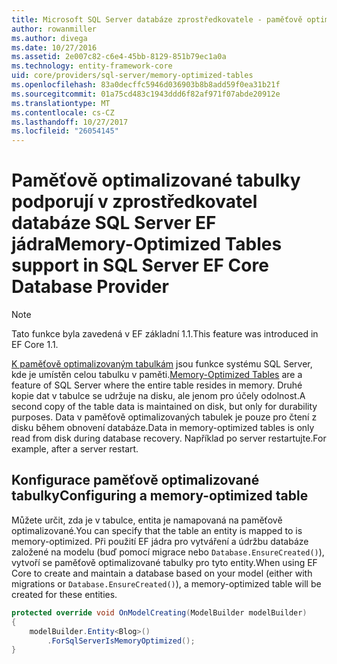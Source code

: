 ```yaml
---
title: Microsoft SQL Server databáze zprostředkovatele - paměťově optimalizované tabulky - EF jádra
author: rowanmiller
ms.author: divega
ms.date: 10/27/2016
ms.assetid: 2e007c82-c6e4-45bb-8129-851b79ec1a0a
ms.technology: entity-framework-core
uid: core/providers/sql-server/memory-optimized-tables
ms.openlocfilehash: 83a0decffc5946d036903b8b8add59f0ea31b21f
ms.sourcegitcommit: 01a75cd483c1943ddd6f82af971f07abde20912e
ms.translationtype: MT
ms.contentlocale: cs-CZ
ms.lasthandoff: 10/27/2017
ms.locfileid: "26054145"
---
```

# <a name="memory-optimized-tables-support-in-sql-server-ef-core-database-provider"></a><span data-ttu-id="31881-102">Paměťově optimalizované tabulky podporují v zprostředkovatel databáze SQL Server EF jádra</span><span class="sxs-lookup"><span data-stu-id="31881-102">Memory-Optimized Tables support in SQL Server EF Core Database Provider</span></span>

> [!NOTE]  
>
> <span data-ttu-id="31881-103">Tato funkce byla zavedená v EF základní 1.1.</span><span class="sxs-lookup"><span data-stu-id="31881-103">This feature was introduced in EF Core 1.1.</span></span>

<span data-ttu-id="31881-104">[K paměťově optimalizovaným tabulkám](https://docs.microsoft.com/sql/relational-databases/in-memory-oltp/memory-optimized-tables) jsou funkce systému SQL Server, kde je umístěn celou tabulku v paměti.</span><span class="sxs-lookup"><span data-stu-id="31881-104">[Memory-Optimized Tables](https://docs.microsoft.com/sql/relational-databases/in-memory-oltp/memory-optimized-tables) are a feature of SQL Server where the entire table resides in memory.</span></span> <span data-ttu-id="31881-105">Druhé kopie dat v tabulce se udržuje na disku, ale jenom pro účely odolnost.</span><span class="sxs-lookup"><span data-stu-id="31881-105">A second copy of the table data is maintained on disk, but only for durability purposes.</span></span> <span data-ttu-id="31881-106">Data v paměťově optimalizovaných tabulek je pouze pro čtení z disku během obnovení databáze.</span><span class="sxs-lookup"><span data-stu-id="31881-106">Data in memory-optimized tables is only read from disk during database recovery.</span></span> <span data-ttu-id="31881-107">Například po server restartujte.</span><span class="sxs-lookup"><span data-stu-id="31881-107">For example, after a server restart.</span></span>

## <a name="configuring-a-memory-optimized-table"></a><span data-ttu-id="31881-108">Konfigurace paměťově optimalizované tabulky</span><span class="sxs-lookup"><span data-stu-id="31881-108">Configuring a memory-optimized table</span></span>

<span data-ttu-id="31881-109">Můžete určit, zda je v tabulce, entita je namapovaná na paměťově optimalizované.</span><span class="sxs-lookup"><span data-stu-id="31881-109">You can specify that the table an entity is mapped to is memory-optimized.</span></span> <span data-ttu-id="31881-110">Při použití EF jádra pro vytváření a údržbu databáze založené na modelu (buď pomocí migrace nebo `Database.EnsureCreated()`), vytvoří se paměťově optimalizované tabulky pro tyto entity.</span><span class="sxs-lookup"><span data-stu-id="31881-110">When using EF Core to create and maintain a database based on your model (either with migrations or `Database.EnsureCreated()`), a memory-optimized table will be created for these entities.</span></span>

``` csharp
protected override void OnModelCreating(ModelBuilder modelBuilder)
{
    modelBuilder.Entity<Blog>()
        .ForSqlServerIsMemoryOptimized();
}
```
